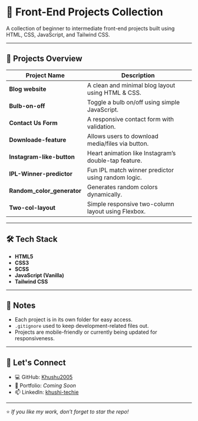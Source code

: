 # 🚀 Front-End Projects Collection

A collection of beginner to intermediate front-end projects built using HTML, CSS, JavaScript, and Tailwind CSS.

---

## 🧠 Projects Overview

| Project Name                 | Description                                                   |
|-----------------------------|---------------------------------------------------------------|
| **Blog website**            | A clean and minimal blog layout using HTML & CSS.             |
| **Bulb-on-off**             | Toggle a bulb on/off using simple JavaScript.                 |
| **Contact Us Form**         | A responsive contact form with validation.                    |
| **Downloade-feature**       | Allows users to download media/files via button.              |
| **Instagram-like-button**   | Heart animation like Instagram’s double-tap feature.          |
| **IPL-Winner-predictor**    | Fun IPL match winner predictor using random logic.            |
| **Random_color_generator**  | Generates random colors dynamically.                          |
| **Two-col-layout**          | Simple responsive two-column layout using Flexbox.            |

---

## 🛠 Tech Stack

- **HTML5**
- **CSS3**
- **SCSS**
- **JavaScript (Vanilla)**
- **Tailwind CSS**

---

## 📌 Notes

- Each project is in its own folder for easy access.
- `.gitignore` used to keep development-related files out.
- Projects are mobile-friendly or currently being updated for responsiveness.

---

## 🔗 Let's Connect

- 💻 GitHub: [Khushu2005](https://github.com/Khushu2005)
- 💼 Portfolio: *Coming Soon*
- 📫 LinkedIn: [khushi-techie](https://www.linkedin.com/in/khushi-techie)

---

⭐ *If you like my work, don’t forget to star the repo!*

